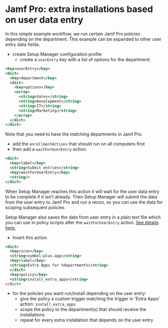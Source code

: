 #  Jamf Pro: extra installations based on user data entry

In this simple example workflow, we run certain Jamf Pro policies depending on the department. This example can be expanded to other user entry data fields.

- create Setup Manager configuration profile
  - create a `userEntry` key with a list of options for the department:

```xml
<key>userEntry</key>
<dict>
  <key>department</key>
  <dict>
    <key>options</key>
    <array>
      <string>Sales</string>
      <string>Development</string>
      <string>IT</string>
      <string>Marketing</string>
    </array>
  </dict>
</dict>
```

Note that you need to have the matching departments in Jamf Pro.

- add the `enrollmentActions` that should run on all computers first
- then add a `waitForUserEntry` action:

```xml
<dict>
  <key>label</key>
  <string>Submit entries</string>
  <key>waitForUserEntry</key>
  <string/>
</dict>
```

When Setup Manager reaches this action it will wait for the user data entry to be complete if it isn't already. Then Setup Manager will submit the data from the user entry to Jamf Pro and run a recon, so you can use the data for scoping subsequent policies.

Setup Manager also saves the data from user entry in a plain text file which you can use in policy scripts after the `waitForUserEntry` action. [See details here.](Extras.md#user-data-file)

- Insert this action 

``` xml
<dict>
  <key>icon</key>
  <string>symbol:plus.app</string>
  <key>label</key>
  <string>Extra Apps for %department%</string>
  </dict>
  <key>policy</key>
  <string>install_extra_apps</string>
</dict>
```

- for the policies you want run/install depending on the user entry:
  - give the policy a custom trigger matching the trigger in 'Extra Apps' action: `install_extra_apps`
  - scope the policy to the department(s) that should receive the installations
  - repeat for every extra installation that depends on the user entry

